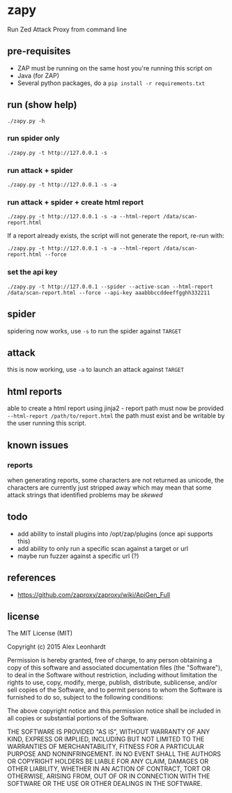 # zapy

Run Zed Attack Proxy from command line

## pre-requisites

* ZAP must be running on the same host you're running this script on
* Java (for ZAP)
* Several python packages, do a ```pip install -r requirements.txt```

## run (show help)

```
./zapy.py -h
```

### run spider only

```
./zapy.py -t http://127.0.0.1 -s
```

### run attack + spider 

```
./zapy.py -t http://127.0.0.1 -s -a 
```

### run attack + spider + create html report 

```
./zapy.py -t http://127.0.0.1 -s -a --html-report /data/scan-report.html 
```

If a report already exists, the script will not generate the report, re-run with:

```
./zapy.py -t http://127.0.0.1 -s -a --html-report /data/scan-report.html --force 
```

### set the api key

```
./zapy.py -t http://127.0.0.1 --spider --active-scan --html-report /data/scan-report.html --force --api-key aaabbbccddeeffgghh332211 
```


## spider

spidering now works, use ```-s``` to run the spider against ```TARGET```

## attack

this is now working, use ```-a``` to launch an attack against ```TARGET```

## html reports

able to create a html report using jinja2 - report path must now be provided ```--html-report /path/to/report.html``` 
the path must exist and be writable by the user running this script.

## known issues

### reports

when generating reports, some characters are not returned as unicode, the characters are currently just stripped away which
may mean that some attack strings that identified problems may be _skewed_

## todo

- add ability to install plugins into /opt/zap/plugins (once api supports this)
- add ability to only run a specific scan against a target or url 
- maybe run fuzzer against a specific url (?)

## references 

* https://github.com/zaproxy/zaproxy/wiki/ApiGen_Full

## license

The MIT License (MIT)

Copyright (c) 2015 Alex Leonhardt

Permission is hereby granted, free of charge, to any person obtaining a copy
of this software and associated documentation files (the "Software"), to deal
in the Software without restriction, including without limitation the rights
to use, copy, modify, merge, publish, distribute, sublicense, and/or sell
copies of the Software, and to permit persons to whom the Software is
furnished to do so, subject to the following conditions:

The above copyright notice and this permission notice shall be included in
all copies or substantial portions of the Software.

THE SOFTWARE IS PROVIDED "AS IS", WITHOUT WARRANTY OF ANY KIND, EXPRESS OR
IMPLIED, INCLUDING BUT NOT LIMITED TO THE WARRANTIES OF MERCHANTABILITY,
FITNESS FOR A PARTICULAR PURPOSE AND NONINFRINGEMENT. IN NO EVENT SHALL THE
AUTHORS OR COPYRIGHT HOLDERS BE LIABLE FOR ANY CLAIM, DAMAGES OR OTHER
LIABILITY, WHETHER IN AN ACTION OF CONTRACT, TORT OR OTHERWISE, ARISING FROM,
OUT OF OR IN CONNECTION WITH THE SOFTWARE OR THE USE OR OTHER DEALINGS IN
THE SOFTWARE.

